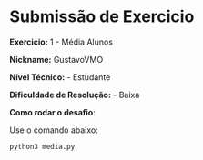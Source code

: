 # Submissão de Exercicio

**Exercicio:** 1 - Média Alunos

**Nickname:** GustavoVMO

**Nível Técnico:** - Estudante

**Dificuldade de Resolução:** - Baixa

**Como rodar o desafio**: 

Use o comando abaixo: 
```bash
python3 media.py
```
